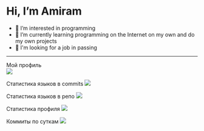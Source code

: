 # Hi, I’m Amiram

- 👀 I’m interested in programming
- 🌱 I’m currently learning programming on the Internet on my own and do my own projects
- 💞️ I'm looking for a job in passing

----


Мой профиль<br>
![](https://github-profile-summary-cards.vercel.app/api/cards/profile-details?username=B0ond&theme=solarized_dark)

Статистика языков в commits
![](https://github-profile-summary-cards.vercel.app/api/cards/most-commit-language?username=B0ondt&theme=solarized_dark)

Статистика языков в репо
![](https://github-profile-summary-cards.vercel.app/api/cards/repos-per-language?username=B0ond&theme=solarized_dark)

Статистика профиля
![](https://github-profile-summary-cards.vercel.app/api/cards/stats?username=B0ond&theme=solarized_dark)

Коммиты по суткам
![](https://github-profile-summary-cards.vercel.app/api/cards/productive-time?username=daniilshat&theme=solarized_dark)

